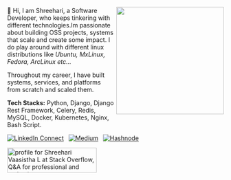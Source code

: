 <a target="_blank" href="[https://shreeharivaasishta.github.io/hari.github.io](https://github.com/ShreehariVaasishta?tab=repositories)/"><img width="250" align="right" src="https://media1.giphy.com/media/f3iwJFOVOwuy7K6FFw/giphy.gif"></a>
:wave: Hi, I am Shreehari, a Software Developer, who keeps tinkering with different technologies.Im passionate about building OSS projects, systems that scale and create some impact.
I do play around with different linux distributions like _Ubuntu, MxLinux, Fedora, ArcLinux etc..._

Throughout my career, I have built systems, services, and platforms from scratch and scaled them. 

**Tech Stacks:** Python, Django, Django Rest Framework, Celery, Redis, MySQL, Docker, Kubernetes, Nginx, Bash Script.


<!-- ![](https://github-readme-streak-stats.herokuapp.com/?user=ShreehariVaasishta&theme=dark&hide_border=true) -->

[![LinkedIn Connect](https://img.shields.io/badge/linkedin-%230077B5.svg?&style=for-the-badge&logo=linkedin&logoColor=white)](https://www.linkedin.com/in/shreehari-vaasistha-l/)&ensp;
[![Medium](https://img.shields.io/badge/Medium-12100E?style=for-the-badge&logo=medium&logoColor=white)](https://medium.com/@shreehari9481)&ensp;
[![Hashnode](https://img.shields.io/badge/Hashnode-2962FF?style=for-the-badge&logo=hashnode&logoColor=white)](https://shreehari.hashnode.dev/)

<a href="https://stackoverflow.com/users/11481441/shreehari-vaasistha-l"><img src="https://stackoverflow.com/users/flair/11481441.png?theme=dark" width="208" height="58" alt="profile for Shreehari Vaasistha L at Stack Overflow, Q&amp;A for professional and enthusiast programmers" title="profile for Shreehari Vaasistha L at Stack Overflow, Q&amp;A for professional and enthusiast programmers"></a>

